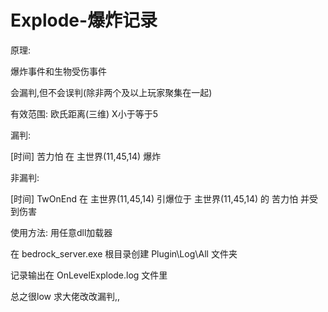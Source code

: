 # Explode-爆炸记录

原理:

爆炸事件和生物受伤事件

会漏判,但不会误判(除非两个及以上玩家聚集在一起)

有效范围: 欧氏距离(三维)  X小于等于5

漏判:

[时间] 苦力怕 在 主世界(11,45,14) 爆炸

非漏判:

[时间] TwOnEnd 在 主世界(11,45,14) 引爆位于 主世界(11,45,14) 的 苦力怕 并受到伤害

使用方法:
用任意dll加载器

在 bedrock_server.exe 根目录创建 Plugin\Log\All 文件夹

记录输出在 OnLevelExplode.log 文件里

总之很low
求大佬改改漏判,,
